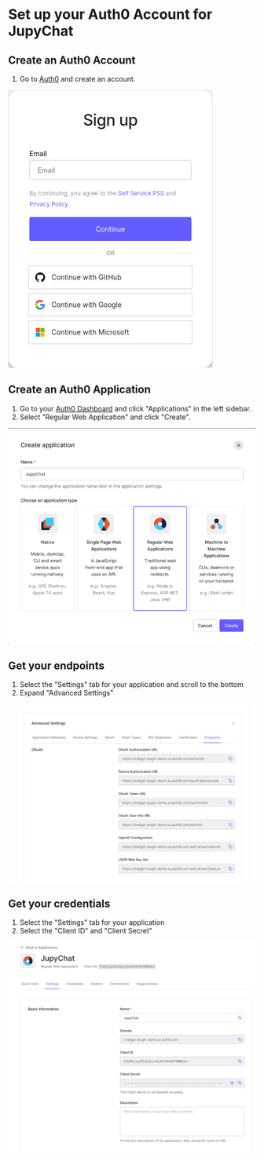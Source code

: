 # Set up your Auth0 Account for JupyChat

## Create an Auth0 Account

1. Go to [Auth0](https://auth0.com/) and create an account.

![signup auth0](./images/auth0_signup.png)

## Create an Auth0 Application

1. Go to your [Auth0 Dashboard](https://manage.auth0.com/dashboard/) and click "Applications" in the left sidebar.
2. Select "Regular Web Application" and click "Create".

![Create web app](images/auth0_create_app.png)

## Get your endpoints

1. Select the "Settings" tab for your application and scroll to the bottom
2. Expand "Advanced Settings"

![advanced settings](images/auth0_advanced_settings.png)

## Get your credentials

1. Select the "Settings" tab for your application
2. Select the "Client ID" and "Client Secret"

![creds](images/auth0_creds.png)
